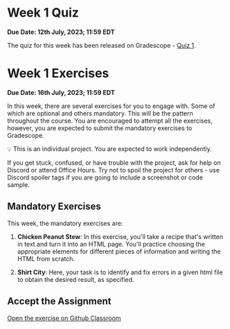 # Week 1 Quiz
**Due Date: 12th July, 2023; 11:59 EDT**

The quiz for this week has been released on Gradescope - [Quiz 1](https://www.gradescope.com/courses/538288/assignments/2919261). 

# Week 1 Exercises

**Due Date: 16th July, 2023; 11:59 EDT**

In this week, there are several exercises for you to engage with. Some of which are optional and others mandatory. This will be the pattern throughout the course. You are encouraged to attempt all the exercises, however, you are expected to submit the mandatory exercises to Gradescope.


<aside>


💡 This is an individual project. You are expected to work independently.

If you get stuck, confused, or have trouble with the project, ask for help on Discord or attend Office Hours. Try not to spoil the project for others - use Discord spoiler tags if you are going to include a screenshot or code sample.

</aside>

## Mandatory Exercises
This week, the mandatory exercises are:

1. **Chicken Peanut Stew**: In this exercise, you'll take a recipe that's written in text and turn it into an HTML page. You'll practice choosing the 
appropriate elements for different pieces of information and writing the HTML from scratch.

2. **Shirt City**: Here, your task is to identify and fix errors in a given html file to obtain the desired result, as specified.




<!-- <details><summary>This video works you through the submission of your project</summary></details> -->


## Accept the Assignment
<!-- >
> [![chicken-peanut-stew](https://img.shields.io/static/v1?label=Open%20Project&message=chicken%20peanut%20stew&color=blue)](https://classroom.github.com/a/8GyiVIrS) -->

[Open the exercise on Github Classroom](https://classroom.github.com/a/8GyiVIrS)